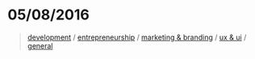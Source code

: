 # 05/08/2016

> [development](#development) / [entrepreneurship](#entrepreneurship) / [marketing & branding](#mega-marketing--branding) / [ux & ui](#ux--ui) / [general](#beers-general)
